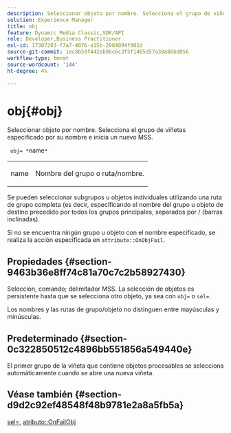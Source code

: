 ```yaml
---
description: Seleccionar objeto por nombre. Selecciona el grupo de viñetas especificado por su nombre e inicia un nuevo MSS.
solution: Experience Manager
title: obj
feature: Dynamic Media Classic,SDK/API
role: Developer,Business Practitioner
exl-id: 17387203-f7a7-4876-a15b-2084894f981d
source-git-commit: 1ec8b59f442eb96c6c3f5f1405d57a38a86bd056
workflow-type: tm+mt
source-wordcount: '144'
ht-degree: 4%

---
```


# obj{#obj}

Seleccionar objeto por nombre. Selecciona el grupo de viñetas especificado por su nombre e inicia un nuevo MSS.

` obj= *`name`*`

<table id="simpletable_6E0DA6CBCDCF4CDDAFA5A4C38E0D5FC5"> 
 <tr class="strow"> 
  <td class="stentry"> <p> <span class="codeph"> <span class="varname"> name  </span> </span> </p> </td> 
  <td class="stentry"> <p>Nombre del grupo o ruta/nombre. </p> </td> 
 </tr> 
</table>

Se pueden seleccionar subgrupos u objetos individuales utilizando una ruta de grupo completa (es decir, especificando el nombre del grupo u objeto de destino precedido por todos los grupos principales, separados por / (barras inclinadas).

Si no se encuentra ningún grupo u objeto con el nombre especificado, se realiza la acción especificada en `attribute::OnObjFail`.

## Propiedades {#section-9463b36e8ff74c81a70c7c2b58927430}

Selección, comando; delimitador MSS. La selección de objetos es persistente hasta que se selecciona otro objeto, ya sea con `obj=` o `sel=`.

Los nombres y las rutas de grupo/objeto no distinguen entre mayúsculas y minúsculas.

## Predeterminado {#section-0c322850512c4896bb551856a549440e}

El primer grupo de la viñeta que contiene objetos procesables se selecciona automáticamente cuando se abre una nueva viñeta.

## Véase también {#section-d9d2c92ef48548f48b9781e2a8a5fb5a}

[sel=](../../../../../ir-api/http-protocol/image-rendering-api-ref/c-ir-http-protocol-ref/c-ir-http-protocol-command-reference/r-ir-sel.md#reference-01322c58d414481385c29fcdd27a090b),  [atributo::OnFailObj](../../../../../ir-api/material-cat/image-rendering-api-ref/c-ir-material-catalog/c-ir-attributes-reference/r-ir-onfailobj.md#reference-4c6ba90418e84da5831f8573bbbf2c8d)
